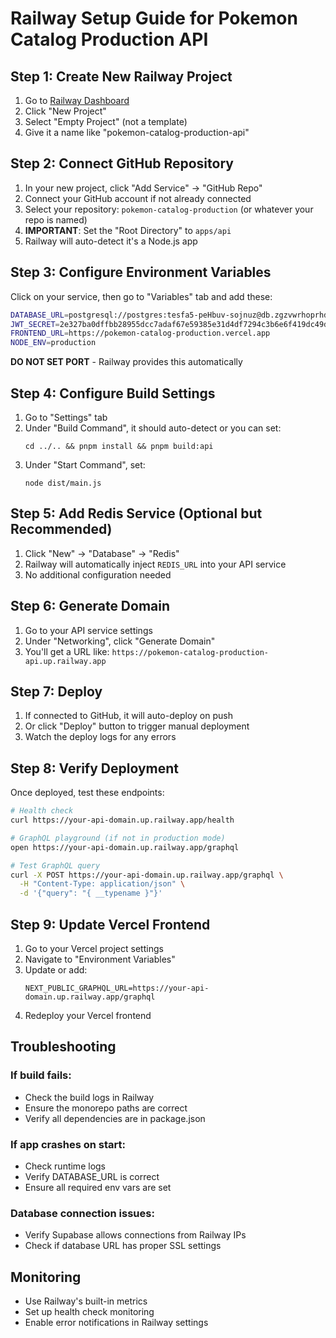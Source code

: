 # Railway Setup Guide for Pokemon Catalog Production API

## Step 1: Create New Railway Project

1. Go to [Railway Dashboard](https://railway.app/dashboard)
2. Click "New Project"
3. Select "Empty Project" (not a template)
4. Give it a name like "pokemon-catalog-production-api"

## Step 2: Connect GitHub Repository

1. In your new project, click "Add Service" → "GitHub Repo"
2. Connect your GitHub account if not already connected
3. Select your repository: `pokemon-catalog-production` (or whatever your repo is named)
4. **IMPORTANT**: Set the "Root Directory" to `apps/api`
5. Railway will auto-detect it's a Node.js app

## Step 3: Configure Environment Variables

Click on your service, then go to "Variables" tab and add these:

```bash
DATABASE_URL=postgresql://postgres:tesfa5-peHbuv-sojnuz@db.zgzvwrhoprhdvdnwofiq.supabase.co:5432/postgres
JWT_SECRET=2e327ba0dffbb28955dcc7adaf67e59385e31d4df7294c3b6e6f419dc49d64b7c1b95678b5b04065d39c2899cccbbd312b4e532835b784c31e5aae795063f9c6
FRONTEND_URL=https://pokemon-catalog-production.vercel.app
NODE_ENV=production
```

**DO NOT SET PORT** - Railway provides this automatically

## Step 4: Configure Build Settings

1. Go to "Settings" tab
2. Under "Build Command", it should auto-detect or you can set:
   ```
   cd ../.. && pnpm install && pnpm build:api
   ```
3. Under "Start Command", set:
   ```
   node dist/main.js
   ```

## Step 5: Add Redis Service (Optional but Recommended)

1. Click "New" → "Database" → "Redis"
2. Railway will automatically inject `REDIS_URL` into your API service
3. No additional configuration needed

## Step 6: Generate Domain

1. Go to your API service settings
2. Under "Networking", click "Generate Domain"
3. You'll get a URL like: `https://pokemon-catalog-production-api.up.railway.app`

## Step 7: Deploy

1. If connected to GitHub, it will auto-deploy on push
2. Or click "Deploy" button to trigger manual deployment
3. Watch the deploy logs for any errors

## Step 8: Verify Deployment

Once deployed, test these endpoints:

```bash
# Health check
curl https://your-api-domain.up.railway.app/health

# GraphQL playground (if not in production mode)
open https://your-api-domain.up.railway.app/graphql

# Test GraphQL query
curl -X POST https://your-api-domain.up.railway.app/graphql \
  -H "Content-Type: application/json" \
  -d '{"query": "{ __typename }"}'
```

## Step 9: Update Vercel Frontend

1. Go to your Vercel project settings
2. Navigate to "Environment Variables"
3. Update or add:
   ```
   NEXT_PUBLIC_GRAPHQL_URL=https://your-api-domain.up.railway.app/graphql
   ```
4. Redeploy your Vercel frontend

## Troubleshooting

### If build fails:
- Check the build logs in Railway
- Ensure the monorepo paths are correct
- Verify all dependencies are in package.json

### If app crashes on start:
- Check runtime logs
- Verify DATABASE_URL is correct
- Ensure all required env vars are set

### Database connection issues:
- Verify Supabase allows connections from Railway IPs
- Check if database URL has proper SSL settings

## Monitoring

- Use Railway's built-in metrics
- Set up health check monitoring
- Enable error notifications in Railway settings